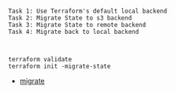 
```

Task 1: Use Terraform's default local backend
Task 2: Migrate State to s3 backend
Task 3: Migrate State to remote backend
Task 4: Migrate back to local backend


```

```

terraform validate
terraform init -migrate-state

```

- [migrate](https://github.com/btkrausen/hashicorp/blob/master/terraform/Hands-On%20Labs/Section%2008%20-%20Implement%20and%20Maintain%20State/06%20-%20Terraform_State_Migration.md)


